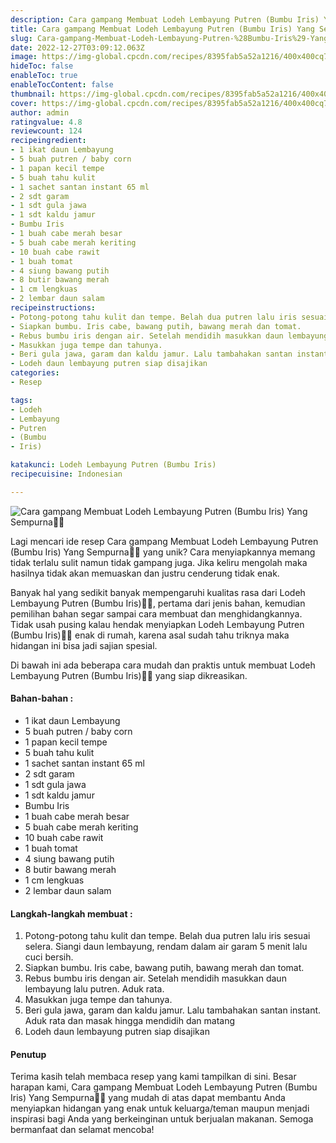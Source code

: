 ```yaml
---
description: Cara gampang Membuat Lodeh Lembayung Putren (Bumbu Iris) Yang Sempurna"
title: Cara gampang Membuat Lodeh Lembayung Putren (Bumbu Iris) Yang Sempurna
slug: Cara-gampang-Membuat-Lodeh-Lembayung-Putren-%28Bumbu-Iris%29-Yang-Sempurna
date: 2022-12-27T03:09:12.063Z
image: https://img-global.cpcdn.com/recipes/8395fab5a52a1216/400x400cq70/photo.jpg
hideToc: false
enableToc: true
enableTocContent: false
thumbnail: https://img-global.cpcdn.com/recipes/8395fab5a52a1216/400x400cq70/photo.jpg
cover: https://img-global.cpcdn.com/recipes/8395fab5a52a1216/400x400cq70/photo.jpg
author: admin
ratingvalue: 4.8
reviewcount: 124
recipeingredient:
- 1 ikat daun Lembayung
- 5 buah putren / baby corn
- 1 papan kecil tempe
- 5 buah tahu kulit
- 1 sachet santan instant 65 ml
- 2 sdt garam
- 1 sdt gula jawa
- 1 sdt kaldu jamur
- Bumbu Iris
- 1 buah cabe merah besar
- 5 buah cabe merah keriting
- 10 buah cabe rawit
- 1 buah tomat
- 4 siung bawang putih
- 8 butir bawang merah
- 1 cm lengkuas
- 2 lembar daun salam
recipeinstructions:
- Potong-potong tahu kulit dan tempe. Belah dua putren lalu iris sesuai selera. Siangi daun lembayung, rendam dalam air garam 5 menit lalu cuci bersih.
- Siapkan bumbu. Iris cabe, bawang putih, bawang merah dan tomat.
- Rebus bumbu iris dengan air. Setelah mendidih masukkan daun lembayung lalu putren. Aduk rata.
- Masukkan juga tempe dan tahunya.
- Beri gula jawa, garam dan kaldu jamur. Lalu tambahakan santan instant. Aduk rata dan masak hingga mendidih dan matang
- Lodeh daun lembayung putren siap disajikan
categories:
- Resep

tags:
- Lodeh
- Lembayung
- Putren
- (Bumbu
- Iris)

katakunci: Lodeh Lembayung Putren (Bumbu Iris)
recipecuisine: Indonesian

---
```


![Cara gampang Membuat Lodeh Lembayung Putren (Bumbu Iris) Yang Sempurna👩‍🍳](https://img-global.cpcdn.com/recipes/8395fab5a52a1216/400x400cq70/photo.jpg)

Lagi mencari ide resep Cara gampang Membuat Lodeh Lembayung Putren (Bumbu Iris) Yang Sempurna👩‍🍳 yang unik? Cara menyiapkannya memang tidak terlalu sulit namun tidak gampang juga. Jika keliru mengolah maka hasilnya tidak akan memuaskan dan justru cenderung tidak enak.

Banyak hal yang sedikit banyak mempengaruhi kualitas rasa dari Lodeh Lembayung Putren (Bumbu Iris)👩‍🍳, pertama dari jenis bahan, kemudian pemilihan bahan segar sampai cara membuat dan menghidangkannya. Tidak usah pusing kalau hendak menyiapkan Lodeh Lembayung Putren (Bumbu Iris)👩‍🍳 enak di rumah, karena asal sudah tahu triknya maka hidangan ini bisa jadi sajian spesial.

Di bawah ini ada beberapa cara mudah dan praktis untuk membuat Lodeh Lembayung Putren (Bumbu Iris)👩‍🍳 yang siap dikreasikan.

<!--inarticleads1-->

#### Bahan-bahan :

- 1 ikat daun Lembayung
- 5 buah putren / baby corn
- 1 papan kecil tempe
- 5 buah tahu kulit
- 1 sachet santan instant 65 ml
- 2 sdt garam
- 1 sdt gula jawa
- 1 sdt kaldu jamur
- Bumbu Iris
- 1 buah cabe merah besar
- 5 buah cabe merah keriting
- 10 buah cabe rawit
- 1 buah tomat
- 4 siung bawang putih
- 8 butir bawang merah
- 1 cm lengkuas
- 2 lembar daun salam

<!--inarticleads2-->

#### Langkah-langkah membuat :

1. Potong-potong tahu kulit dan tempe. Belah dua putren lalu iris sesuai selera. Siangi daun lembayung, rendam dalam air garam 5 menit lalu cuci bersih.
1. Siapkan bumbu. Iris cabe, bawang putih, bawang merah dan tomat.
1. Rebus bumbu iris dengan air. Setelah mendidih masukkan daun lembayung lalu putren. Aduk rata.
1. Masukkan juga tempe dan tahunya.
1. Beri gula jawa, garam dan kaldu jamur. Lalu tambahakan santan instant. Aduk rata dan masak hingga mendidih dan matang
1. Lodeh daun lembayung putren siap disajikan

#### Penutup

Terima kasih telah membaca resep yang kami tampilkan di sini. Besar harapan kami, Cara gampang Membuat Lodeh Lembayung Putren (Bumbu Iris) Yang Sempurna👩‍🍳 yang mudah di atas dapat membantu Anda menyiapkan hidangan yang enak untuk keluarga/teman maupun menjadi inspirasi bagi Anda yang berkeinginan untuk berjualan makanan. Semoga bermanfaat dan selamat mencoba!